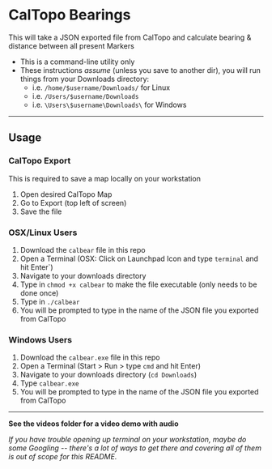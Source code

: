 # CalTopo Bearings
This will take a JSON exported file from CalTopo and calculate bearing & distance between all present Markers

- This is a command-line utility only
- These instructions _assume_ (unless you save to another dir), you will run things from your Downloads directory: 
  - i.e. `/home/$username/Downloads/` for Linux
  - i.e. `/Users/$username/Downloads` 
  - i.e. `\Users\$username\Downloads\` for Windows

---

## Usage

### CalTopo Export

This is required to save a map locally on your workstation

1. Open desired CalTopo Map
2. Go to Export (top left of screen)
3. Save the file

### OSX/Linux Users

1. Download the `calbear` file in this repo
2. Open a Terminal (OSX: Click on Launchpad Icon and type `terminal` and hit Enter`)
3. Navigate to your downloads directory
4. Type in `chmod +x calbear` to make the file executable (only needs to be done once)
5. Type in `./calbear`
6. You will be prompted to type in the name of the JSON file you exported from CalTopo

### Windows Users

1. Download the `calbear.exe` file in this repo
2. Open a Terminal (Start > Run > type `cmd` and hit Enter)
3. Navigate to your downloads directory (`cd Downloads`)
4. Type `calbear.exe`
5. You will be prompted to type in the name of the JSON file you exported from CalTopo

---

**See the videos folder for a video demo with audio**

_If you have trouble opening up terminal on your workstation, maybe do some Googling -- there's a lot of ways to get there and covering all of them is out of scope for this README._
